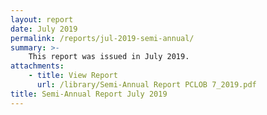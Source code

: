 ```yaml
---
layout: report
date: July 2019
permalink: /reports/jul-2019-semi-annual/
summary: >-
    This report was issued in July 2019.
attachments:
    - title: View Report
      url: /library/Semi-Annual Report PCLOB 7_2019.pdf
title: Semi-Annual Report July 2019
---
```

